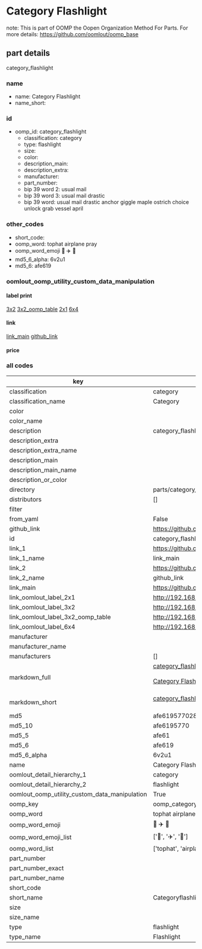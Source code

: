 # Category Flashlight  

note: This is part of OOMP the Oopen Organization Method For Parts. For more details: https://github.com/oomlout/oomp_base

##  part details



category_flashlight

### name
* name: Category Flashlight
* name_short: 
### id
* oomp_id: category_flashlight
  * classification: category
  * type: flashlight
  * size: 
  * color: 
  * description_main: 
  * description_extra: 
  * manufacturer: 
  * part_number: 
  * bip 39 word 2: usual mail
  * bip 39 word 3: usual mail drastic
  * bip 39 word: usual mail drastic anchor giggle maple ostrich choice unlock grab vessel april

### other_codes
* short_code: 
* oomp_word: tophat airplane pray
* oomp_word_emoji :tophat: :airplane: :pray:
* md5_6_alpha: 6v2u1
* md5_6: afe619






### oomlout_oomp_utility_custom_data_manipulation
#### label print
[3x2](http://192.168.1.245:1112/?label=oomp%206v2u1)
[3x2_oomp_table](http://192.168.1.107:1112/?label=oomp%206v2u1)
[2x1](http://192.168.1.242:1112/?label=oomp%206v2u1)
[6x4](http://192.168.1.55:1112/?label=oomp%206v2u1)    

#### link

[link_main](https://github.com/oomlout/oomlout_oomp_current_version_messy/tree/main/parts/category_flashlight) [github_link](https://github.com/oomlout/oomlout_oomp_part_src/tree/main/parts/category_flashlight)                             

#### price







### all codes 
| key | value |  
| --- | --- |  
| classification | category |  
| classification_name | Category |  
| color |  |  
| color_name |  |  
| description | category_flashlight |  
| description_extra |  |  
| description_extra_name |  |  
| description_main |  |  
| description_main_name |  |  
| description_or_color |   |  
| directory | parts/category_flashlight |  
| distributors | [] |  
| filter |  |  
| from_yaml | False |  
| github_link | https://github.com/oomlout/oomlout_oomp_part_src/tree/main/parts/category_flashlight |  
| id | category_flashlight |  
| link_1 | https://github.com/oomlout/oomlout_oomp_current_version_messy/tree/main/parts/category_flashlight |  
| link_1_name | link_main |  
| link_2 | https://github.com/oomlout/oomlout_oomp_part_src/tree/main/parts/category_flashlight |  
| link_2_name | github_link |  
| link_main | https://github.com/oomlout/oomlout_oomp_current_version_messy/tree/main/parts/category_flashlight |  
| link_oomlout_label_2x1 | http://192.168.1.242:1112/?label=oomp%206v2u1 |  
| link_oomlout_label_3x2 | http://192.168.1.245:1112/?label=oomp%206v2u1 |  
| link_oomlout_label_3x2_oomp_table | http://192.168.1.107:1112/?label=oomp%206v2u1 |  
| link_oomlout_label_6x4 | http://192.168.1.55:1112/?label=oomp%206v2u1 |  
| manufacturer |  |  
| manufacturer_name |  |  
| manufacturers | [] |  
| markdown_full | [category_flashlight](https://github.com/oomlout/oomlout_oomp_current_version_messy/tree/main/parts/category_flashlight)<br>[](https://github.com/oomlout/oomlout_oomp_current_version_messy/tree/main/parts/category_flashlight)<br>[Category Flashlight](https://github.com/oomlout/oomlout_oomp_current_version_messy/tree/main/parts/category_flashlight)<br><br> |  
| markdown_short | [category_flashlight](https://github.com/oomlout/oomlout_oomp_current_version_messy/tree/main/parts/category_flashlight)<br><br> |  
| md5 | afe619577028339e1e30f08684a18f81 |  
| md5_10 | afe6195770 |  
| md5_5 | afe61 |  
| md5_6 | afe619 |  
| md5_6_alpha | 6v2u1 |  
| name | Category Flashlight |  
| oomlout_detail_hierarchy_1 | category |  
| oomlout_detail_hierarchy_2 | flashlight |  
| oomlout_oomp_utility_custom_data_manipulation | True |  
| oomp_key | oomp_category_flashlight |  
| oomp_word | tophat airplane pray |  
| oomp_word_emoji | :tophat: :airplane: :pray: |  
| oomp_word_emoji_list | [':tophat:', ':airplane:', ':pray:'] |  
| oomp_word_list | ['tophat', 'airplane', 'pray'] |  
| part_number |  |  
| part_number_exact |  |  
| part_number_name |  |  
| short_code |  |  
| short_name | Categoryflashlight |  
| size |  |  
| size_name |  |  
| type | flashlight |  
| type_name | Flashlight |  
